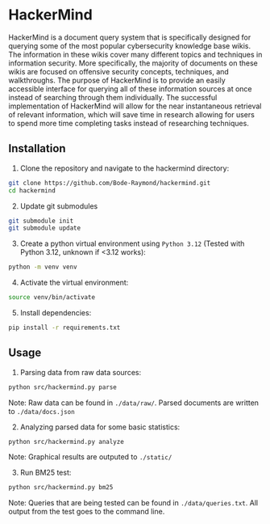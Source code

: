 # HackerMind

HackerMind is a document query system that is specifically designed for querying some of the most popular cybersecurity knowledge base wikis. The information in these wikis cover many different topics and techniques in information security. More specifically, the majority of documents on these wikis are focused on offensive security concepts, techniques, and walkthroughs. The purpose of HackerMind is to provide an easily accessible interface for querying all of these information sources at once instead of searching through them individually. The successful implementation of HackerMind will allow for the near instantaneous retrieval of relevant information, which will save time in research allowing for users to spend more time completing tasks instead of researching techniques.

## Installation

1. Clone the repository and navigate to the hackermind directory:

```bash
git clone https://github.com/Bode-Raymond/hackermind.git
cd hackermind
```

2. Update git submodules

```bash
git submodule init
git submodule update
```

3. Create a python virtual environment using `Python 3.12` (Tested with Python 3.12, unknown if <3.12 works):

```bash
python -m venv venv
```

4. Activate the virtual environment:

```bash
source venv/bin/activate
```

5. Install dependencies:

```bash
pip install -r requirements.txt
```

## Usage

1. Parsing data from raw data sources:

```bash
python src/hackermind.py parse
```

Note: Raw data can be found in `./data/raw/`. Parsed documents are written to `./data/docs.json`

2. Analyzing parsed data for some basic statistics:

```bash
python src/hackermind.py analyze
```

Note: Graphical results are outputed to `./static/`

3. Run BM25 test:

```bash
python src/hackermind.py bm25
```

Note: Queries that are being tested can be found in `./data/queries.txt`. All output from the test goes to the command line.
